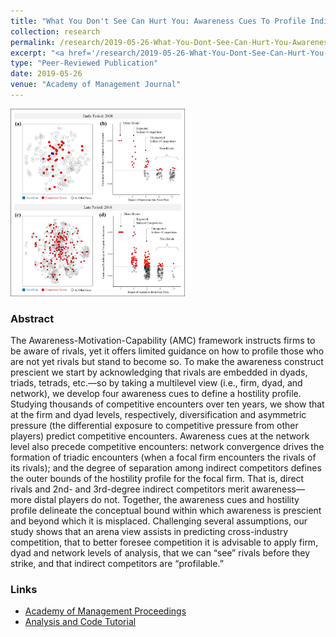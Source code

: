 ```yaml
---
title: "What You Don't See Can Hurt You: Awareness Cues To Profile Indirect Competitors?"
collection: research
permalink: /research/2019-05-26-What-You-Dont-See-Can-Hurt-You-Awareness-Cues-To-Profile-Indirect-Competitors
excerpt: "<a href='/research/2019-05-26-What-You-Dont-See-Can-Hurt-You-Awareness-Cues-To-Profile-Indirect-Competitors'><img src='/images/Awareness_Cues_Fig3_Late_Period_png.png' style='max-height:150px;'></a><br/><br/> Multilevel hostility profile to identify which indirect competitors may become direct rivals."
type: "Peer-Reviewed Publication"
date: 2019-05-26
venue: "Academy of Management Journal"
---
```


<img src='/images/Awareness_Cues_Fig3_png.png' style="max-height:300px;">

### Abstract 
The Awareness-Motivation-Capability (AMC) framework instructs firms to be aware of rivals, yet it offers limited guidance on how to profile those who are not yet rivals but stand to become so.  To make the awareness construct prescient we start by acknowledging that rivals are embedded in dyads, triads, tetrads, etc.—so by taking a multilevel view (i.e., firm, dyad, and network), we develop four awareness cues to define a hostility profile.  Studying thousands of competitive encounters over ten years, we show that at the firm and dyad levels, respectively, diversification and asymmetric pressure (the differential exposure to competitive pressure from other players) predict competitive encounters.  Awareness cues at the network level also precede competitive encounters: network convergence drives the formation of triadic encounters (when a focal firm encounters the rivals of its rivals); and the degree of separation among indirect competitors defines the outer bounds of the hostility profile for the focal firm.  That is, direct rivals and 2nd- and 3rd-degree indirect competitors merit awareness—more distal players do not.  Together, the awareness cues and hostility profile delineate the conceptual bound within which awareness is prescient and beyond which it is misplaced.  Challenging several assumptions, our study shows that an arena view assists in predicting cross-industry competition, that to better foresee competition it is advisable to apply firm, dyad and network levels of analysis, that we can “see” rivals before they strike, and that indirect competitors are “profilable.” 


### Links
* [Academy of Management Proceedings](https://journals.aom.org/doi/10.5465/ambpp.2017.16381abstract)
* [Analysis and Code Tutorial](/code/compnet-awareness-tutorial-part-1)

